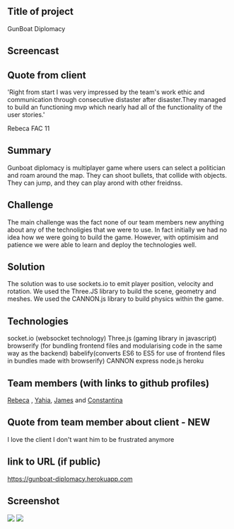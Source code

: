## Title of project
GunBoat Diplomacy

## Screencast

## Quote from client
'Right from start I was very impressed by the team's work ethic and communication through consecutive distaster after disaster.They managed to build an functioning mvp which nearly had all of the functionality of the user stories.'

Rebeca FAC 11

## Summary

Gunboat diplomacy is multiplayer game where users can select a politician and roam around the map. They can shoot bullets, that collide with objects. They can jump, and they can play arond with other freidnss.

## Challenge

The main challenge was the fact none of our team members new anything about any of the technoligies that we were to use. In fact initially we had no idea how we were going to build the game. However, with optimisim and patience we were able to learn and deploy the technologies well.

## Solution

The solution was to use sockets.io to emit player position, velocity and rotation. We used the Three.JS library to build the scene, geometry and meshes. We used the CANNON.js library to build physics within the game.

## Technologies
socket.io (websocket technology)
Three.js (gaming library in javascript)
browserify (for bundling frontend files and modularising code in the same way as the backend)
babelify(converts ES6 to ES5 for use of frontend files in bundles made with browserify)
CANNON
express
node.js
heroku




## Team members (with links to github profiles)
[Rebeca](https://github.com/rebecacalvoquintero) , [Yahia](https://github.com/y-zaky), [James](https://github.com/RogeredBacon) and [Constantina](https://github.com/polyccon)

## Quote from team member about client - NEW
I love the client I don't want him to be frustrated anymore

## link to URL (if public)
https://gunboat-diplomacy.herokuapp.com

## Screenshot
![](https://user-images.githubusercontent.com/25886395/30488410-2083ca58-9a2e-11e7-9cf6-62416a2f3273.gif)
![](https://i.imgur.com/SOizvin.jpg)
